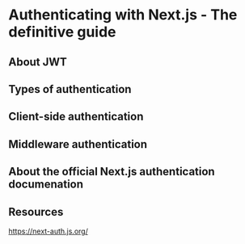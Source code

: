 # Authenticating with Next.js - The definitive guide

## About JWT


## Types of authentication


## Client-side authentication

## Middleware authentication

## About the official Next.js authentication documenation

## Resources
https://next-auth.js.org/
<!--stackedit_data:
eyJoaXN0b3J5IjpbLTIzODQ1NDkxOCwxNzc2OTk2NTgxLC0zMz
I0NTUzNjNdfQ==
-->
